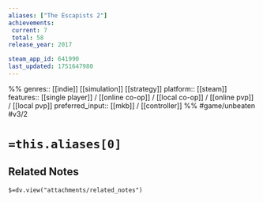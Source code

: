 ```yaml
---
aliases: ["The Escapists 2"]
achievements:
 current: 7
 total: 58
release_year: 2017

steam_app_id: 641990
last_updated: 1751647980
---
```

%%
genres:: [[indie]] [[simulation]] [[strategy]]
platform:: [[steam]]
features:: [[single player]] / [[online co-op]] / [[local co-op]] / [[online pvp]] / [[local pvp]]
preferred_input:: [[mkb]] / [[controller]]
%%
#game/unbeaten
#v3/2

# `=this.aliases[0]`
## Related Notes
`$=dv.view("attachments/related_notes")`